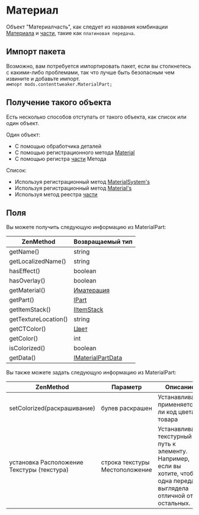# Материал

Объект "Материалчасть", как следует из названия комбинации [Материала](/Mods/ContentTweaker/Materials/Materials/Material/) и [части](/Mods/ContentTweaker/Materials/Parts/Part/), такие как `платиновая передача`.

## Импорт пакета

Возможно, вам потребуется импортировать пакет, если вы столкнетесь с какими-либо проблемами, так что лучше быть безопасным чем извините и добавьте импорт.  
`импорт mods.contenttweaker.MaterialPart;`

## Получение такого объекта

Есть несколько способов отступать от такого объекта, как список или один объект.

Один объект:

- С помощью обработчика деталей [](/Mods/ContentTweaker/Materials/Brackets/Bracket_MaterialPart/)
- С помощью регистрационного метода [Material](/Mods/ContentTweaker/Materials/Materials/Material/)
- С помощью регистра [части](/Mods/ContentTweaker/Materials/Parts/Part/) Метода

Список:

- Используя регистрационный метод [MaterialSystem's](/Mods/ContentTweaker/Materials/MaterialSystem/)
- Используя регистрационный метод [Material's](/Mods/ContentTweaker/Materials/Materials/Material/)
- Используя метод реестра [части](/Mods/ContentTweaker/Materials/Parts/Part/)

## Поля

Вы можете получить следующую информацию из MaterialPart:

| ZenMethod            | Возвращаемый тип                                                                |
| -------------------- | ------------------------------------------------------------------------------- |
| getName()            | string                                                                          |
| getLocalizedName()   | string                                                                          |
| hasEffect()          | boolean                                                                         |
| hasOverlay()         | boolean                                                                         |
| getMaterial()        | [Иматерация](/Mods/ContentTweaker/Materials/Materials/Material/)                |
| getPart()            | [IPart](/Mods/ContentTweaker/Materials/Parts/Part/)                             |
| getItemStack()       | [IItemStack](/Vanilla/Items/IItemStack/)                                        |
| getTextureLocation() | string                                                                          |
| getCTColor()         | [Цвет](/Mods/ContentTweaker/Vanilla/Types/Color/Color/)                         |
| getColor()           | int                                                                             |
| isColorized()        | boolean                                                                         |
| getData()            | [IMaterialPartData](/Mods/ContentTweaker/Materials/Materials/MaterialPartData/) |

Вы также можете задать следующую информацию из MaterialPart:

| ZenMethod                                  | Параметр                       | Описание                                                                                                                 |
| ------------------------------------------ | ------------------------------ | ------------------------------------------------------------------------------------------------------------------------ |
| setColorized(раскрашивание)                | булев раскрашен                | Устанавливает, применяется ли код цвета товара                                                                           |
| установка Расположение Текстуры (текстура) | строка текстуры Местоположение | Устанавливает текстурный путь к элементу. Например, если вы хотите, чтобы одна передача выглядела отличной от остальных. |